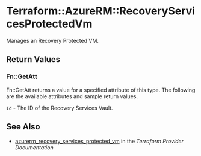 # Terraform::AzureRM::RecoveryServicesProtectedVm

Manages an Recovery Protected VM.

## Return Values

### Fn::GetAtt

Fn::GetAtt returns a value for a specified attribute of this type. The following are the available attributes and sample return values.

`Id` - The ID of the Recovery Services Vault.

## See Also

* [azurerm_recovery_services_protected_vm](https://www.terraform.io/docs/providers/azurerm/r/recovery_services_protected_vm.html) in the _Terraform Provider Documentation_